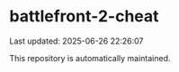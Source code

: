 # battlefront-2-cheat

Last updated: 2025-06-26 22:26:07

This repository is automatically maintained.
